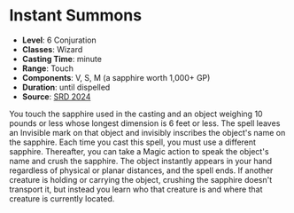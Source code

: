 # Instant Summons

- **Level**: 6 Conjuration
- **Classes**: Wizard
- **Casting Time**: minute
- **Range**: Touch
- **Components**: V, S, M (a sapphire worth 1,000+ GP)
- **Duration**: until dispelled
- **Source**: [SRD 2024](../../../srds/SRD_2024.pdf)

You touch the sapphire used in the casting and an object weighing 10 pounds or less whose longest dimension is 6 feet or less. The spell leaves an Invisible mark on that object and invisibly inscribes the object's name on the sapphire. Each time you cast this spell, you must use a different sapphire. Thereafter, you can take a Magic action to speak the object's name and crush the sapphire. The object instantly appears in your hand regardless of physical or planar distances, and the spell ends. If another creature is holding or carrying the object, crushing the sapphire doesn't transport it, but instead you learn who that creature is and where that creature is currently located.

